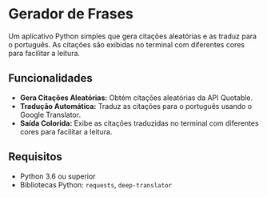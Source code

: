 # Gerador de Frases

Um aplicativo Python simples que gera citações aleatórias e as traduz para o português. As citações são exibidas no terminal com diferentes cores para facilitar a leitura.

## Funcionalidades

- **Gera Citações Aleatórias:** Obtém citações aleatórias da API Quotable.
- **Tradução Automática:** Traduz as citações para o português usando o Google Translator.
- **Saída Colorida:** Exibe as citações traduzidas no terminal com diferentes cores para facilitar a leitura.

## Requisitos

- Python 3.6 ou superior
- Bibliotecas Python: `requests`, `deep-translator`